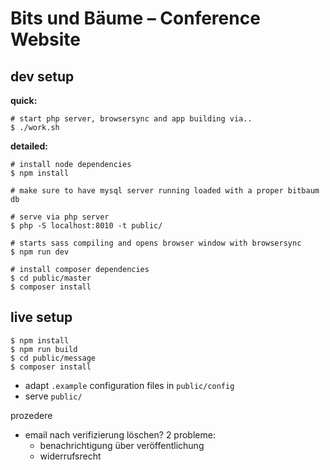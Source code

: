 # Bits und Bäume – Conference Website

## dev setup
**quick:**
```
# start php server, browsersync and app building via..
$ ./work.sh
```

**detailed:**
```
# install node dependencies
$ npm install

# make sure to have mysql server running loaded with a proper bitbaum db

# serve via php server
$ php -S localhost:8010 -t public/

# starts sass compiling and opens browser window with browsersync
$ npm run dev

# install composer dependencies
$ cd public/master
$ composer install
```

## live setup
```
$ npm install
$ npm run build
$ cd public/message
$ composer install
```
- adapt `.example` configuration files in `public/config`
- serve `public/`



prozedere
- email nach verifizierung löschen? 2 probleme:
  - benachrichtigung über veröffentlichung
  - widerrufsrecht

